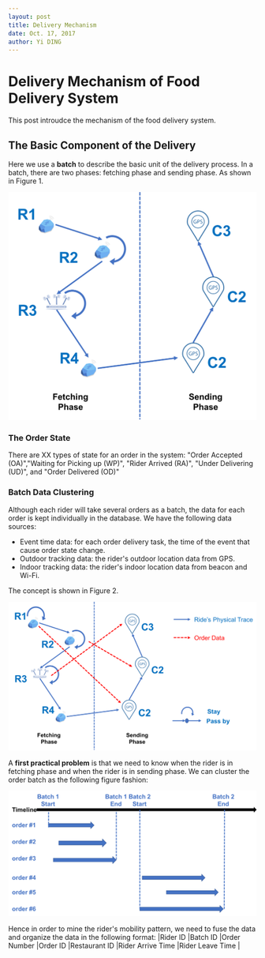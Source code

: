 ```yaml
--- 
layout: post
title: Delivery Mechanism
date: Oct. 17, 2017
author: Yi DING
---
```


[comment]: # (This post introduce the delivery mechanism of food delivery system)

# Delivery Mechanism of Food Delivery System

This post introudce the mechanism of the food delivery system.

## The Basic Component of the Delivery
Here we use a **batch** to describe the basic unit of the delivery process. In a batch, there are two phases: fetching phase and sending phase. As shown in Figure 1.
<p align = "center">
<img src="figures/delivery-batch.png"  alt="delivery batch"，width="500",height="500">
</p>

### The Order State
There are XX types of state for an order in the system: "Order Accepted (OA)","Waiting for Picking up (WP)", "Rider Arrived (RA)", "Under Delivering (UD)", and "Order Delivered (OD)"

### Batch Data Clustering
Although each rider will take several orders as a batch, the data for each order is kept individually in the database. 
We have the following data sources: 
* Event time data: for each order delivery task, the time of the event that cause order state change.
* Outdoor tracking data: the rider's outdoor location data from GPS.
* Indoor tracking data: the rider's indoor location data from beacon and Wi-Fi.

The concept is shown in Figure 2.
<p align = "center">
<img src="figures/delivery-batch-concept.png"  alt="delivery batch concept">
</p>


A **first practical problem** is that we need to know when the rider is in fetching phase and when the rider is in sending phase. We can cluster the order batch as the following figure fashion:
<p align = "center">
<img src="figures/batch-clustering.png"  alt="batch-clustering">
</p>




Hence in order to mine the rider's mobility pattern, we need to fuse the data and organize the data in the following format:
|Rider ID   |Batch ID   |Order Number   |Order ID   |Restaurant ID  |Rider Arrive Time  |Rider Leave Time   |

